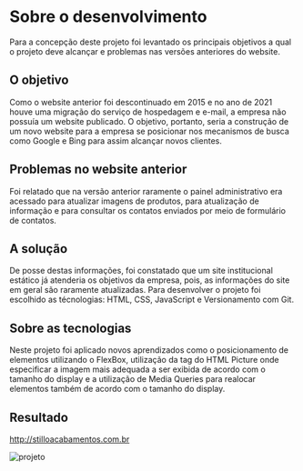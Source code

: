 <h1>Sobre o desenvolvimento</h1>
<p>Para a concepção deste projeto foi levantado os principais objetivos a qual o projeto deve alcançar e problemas nas versões anteriores do website.</p>

<h2>O objetivo</h2>
<p>Como o website anterior foi descontinuado em 2015 e no ano de 2021 houve uma migração do serviço de hospedagem e e-mail, a empresa não possuía um website  publicado. O objetivo, portanto, seria a construção de um novo website para a empresa se posicionar nos mecanismos de busca como Google e Bing para assim alcançar novos clientes.</p>

<h2>Problemas no website anterior</h2>
<p>Foi relatado que na versão anterior raramente o painel administrativo era acessado para atualizar imagens de produtos,  para atualização de informação e para consultar os contatos enviados por meio de formulário de contatos.</p>

<h2>A solução</h2>
<p>De posse destas informações, foi constatado que um site institucional estático já atenderia os objetivos da empresa, pois, as informações do site em geral são raramente atualizadas. Para desenvolver o projeto foi escolhido as técnologias: HTML, CSS, JavaScript e Versionamento com Git.</p>

<h2>Sobre as tecnologias</h2>
Neste projeto foi aplicado novos aprendizados como o posicionamento de elementos utilizando o FlexBox, utilização da tag do HTML Picture onde especificar a imagem mais adequada a ser exibida de acordo com o tamanho do display e a utilização de Media Queries para realocar elementos também de acordo com o tamanho do display.

<h2>Resultado</h2>

http://stilloacabamentos.com.br

![projeto](https://user-images.githubusercontent.com/48818414/186290120-8584a752-1c03-4f8e-b37e-c94889cce8dd.png)
